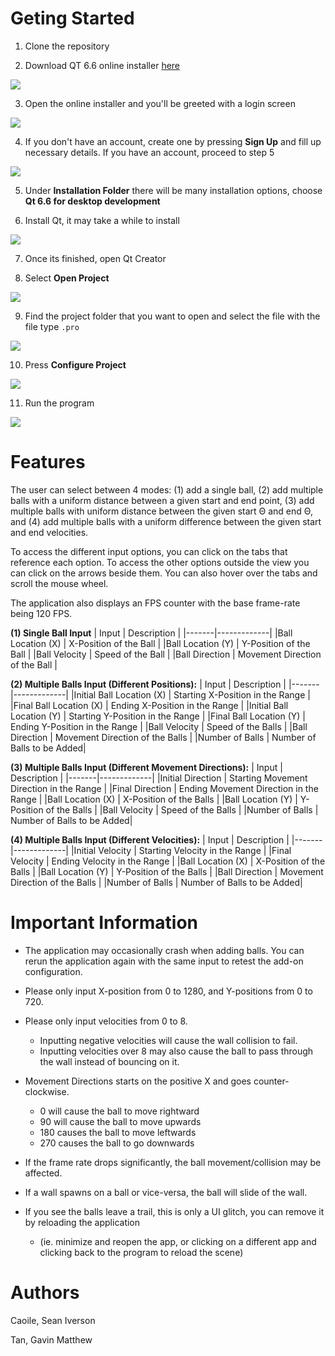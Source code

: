 # Geting Started 

1. Clone the repository

2. Download QT 6.6 online installer [here](https://www.qt.io/download-qt-installer-oss)
<img src="imgs/dl.png">

3. Open the online installer and you'll be greeted with a login screen
<img src="imgs/login.png">

4. If you don't have an account, create one by pressing **Sign Up** and fill up necessary details. If you have an account, proceed to step 5
<img src="imgs/Sign Up.png">

5. Under **Installation Folder** there will be many installation options, choose **Qt 6.6 for desktop development**

6. Install Qt, it may take a while to install
<img src="imgs/installing.png">

7. Once its finished, open Qt Creator

8. Select **Open Project**
<img src="imgs/Open Proj.png">

9. Find the project folder that you want to open and select the file with the file type `.pro`
<img src="imgs/Project File.png">

10. Press **Configure Project**
<img src="imgs/configureproj.png">

11. Run the program
<img src="imgs/Run.png">

# Features

The user can select between 4 modes: (1) add a single ball, (2) add multiple balls with a uniform distance between a given start and end point, (3) add multiple balls with uniform distance between the given start Θ and end Θ, and (4) add multiple balls with a uniform difference between the given start and end velocities.

To access the different input options, you can click on the tabs that reference each option. To access the other options outside the view you can click on the arrows beside them. You can also hover over the tabs and scroll the mouse wheel. 

The application also displays an FPS counter with the base frame-rate being 120 FPS. 

**(1) Single Ball Input**
| Input | Description |
|-------|-------------|
|Ball Location (X) | X-Position of the Ball |
|Ball Location (Y) | Y-Position of the Ball |
|Ball Velocity | Speed of the Ball |
|Ball Direction | Movement Direction of the Ball |

**(2) Multiple Balls Input (Different Positions):**
| Input | Description |
|-------|-------------|
|Initial Ball Location (X) | Starting X-Position in the Range |
|Final Ball Location (X) | Ending X-Position in the Range |
|Initial Ball Location (Y) | Starting Y-Position in the Range |
|Final Ball Location (Y) | Ending Y-Position in the Range |
|Ball Velocity | Speed of the Balls |
|Ball Direction | Movement Direction of the Balls |
|Number of Balls | Number of Balls to be Added|

**(3) Multiple Balls Input (Different Movement Directions):**
| Input | Description |
|-------|-------------|
|Initial Direction | Starting Movement Direction in the Range |
|Final Direction | Ending Movement Direction in the Range |
|Ball Location (X) | X-Position of the Balls |
|Ball Location (Y) | Y-Position of the Balls |
|Ball Velocity | Speed of the Balls |
|Number of Balls | Number of Balls to be Added|

**(4) Multiple Balls Input (Different Velocities):**
| Input | Description |
|-------|-------------|
|Initial Velocity | Starting Velocity in the Range |
|Final Velocity | Ending Velocity in the Range |
|Ball Location (X) | X-Position of the Balls |
|Ball Location (Y) | Y-Position of the Balls |
|Ball Direction | Movement Direction of the Balls |
|Number of Balls | Number of Balls to be Added|

# Important Information

- The application may occasionally crash when adding balls. You can rerun the application again with the same input to retest the add-on configuration.

- Please only input X-position from 0 to 1280, and Y-positions from 0 to 720. 

- Please only input velocities from 0 to 8. 
    - Inputting negative velocities will cause the wall collision to fail. 
    - Inputting velocities over 8 may also cause the ball to pass through the wall instead of bouncing on it.

- Movement Directions starts on the positive X and goes counter-clockwise. 
    - 0 will cause the ball to move rightward
    - 90 will cause the ball to move upwards
    - 180 causes the ball to move leftwards
    - 270 causes the ball to go downwards

- If the frame rate drops significantly, the ball movement/collision may be affected.

- If a wall spawns on a ball or vice-versa, the ball will slide of the wall.

- If you see the balls leave a trail, this is only a UI glitch, you can remove it by reloading the application 
    - (ie. minimize and reopen the app, or clicking on a different app and clicking back to the program to reload the scene)


# Authors

Caoile, Sean Iverson

Tan, Gavin Matthew 
